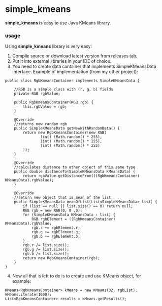 # simple_kmeans
**simple_kmeans** is easy to use Java KMeans library.

### usage
Using **simple_kmeans** library is very easy: 
1. Compile source or download latest version from releases tab.
2. Put it into external libraries in your IDE of choice.
3. You need to create data container that implements SimpleKMeansData interface. Example of implementation (from my other project):

```
public class RgbKmeansContainer implements SimpleKMeansData {

    //RGB is a simple class with (r, g, b) fields
    private RGB rgbValue;

    public RgbKmeansContainer(RGB rgb) {
        this.rgbValue = rgb;
    }

    @Override
    //returns new random rgb
    public SimpleKMeansData getNewWithRandomData() {
        return new RgbKmeansContainer(new RGB(
                (int) (Math.random() * 255),
                (int) (Math.random() * 255),
                (int) (Math.random() * 255)
        ));
    }

    @Override
    //calculates distance to other object of this same type
    public double distanceTo(SimpleKMeansData KMeansData) {
        return rgbValue.getDistanceFrom(((RgbKmeansContainer) KMeansData).rgbValue);
    }

    @Override
    //return new object that is mean of the list
    public SimpleKMeansData meanOfList(List<SimpleKMeansData> list) {
        if (list == null || list.size() == 0) return null;
        RGB rgb = new RGB(0, 0 ,0);
        for (SimpleKMeansData KMeansData : list) {
            RGB rgbElement = ((RgbKmeansContainer) KMeansData).rgbValue;
            rgb.r += rgbElement.r;
            rgb.g += rgbElement.g;
            rgb.b += rgbElement.b;
        }
        rgb.r /= list.size();
        rgb.g /= list.size();
        rgb.b /= list.size();
        return new RgbKmeansContainer(rgb);
    }
}
```
4. Now all that is left to do is to create and use KMeans<T implements SimpleKMeansData> object, for example:

```
KMeans<RgbKmeansContainer> kMeans = new KMeans(32, rgbList);
kMeans.iterate(1000);
List<RgbKmeansContainer> results = kMeans.getResults();
```
